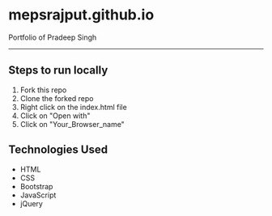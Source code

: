# mepsrajput.github.io #
Portfolio of Pradeep Singh
- - - - - - - - - - - - -

## Steps to run locally ##
1. Fork this repo
2. Clone the forked repo
2. Right click on the index.html file
4. Click on "Open with"
5. Click on "Your_Browser_name"

## Technologies Used ##
* HTML
* CSS
* Bootstrap
* JavaScript
* jQuery

